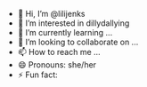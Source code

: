 - 👋 Hi, I’m @lilijenks
- 👀 I’m interested in dillydallying 
- 🌱 I’m currently learning ...
- 💞️ I’m looking to collaborate on ...
- 📫 How to reach me ...
- 😄 Pronouns: she/her
- ⚡ Fun fact: 

<!---
lilijenks/lilijenks is a ✨ special ✨ repository because its `README.md` (this file) appears on your GitHub profile.
You can click the Preview link to take a look at your changes.
--->
